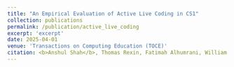 ```yaml
---
title: "An Empirical Evaluation of Active Live Coding in CS1"
collection: publications
permalink: /publication/active_live_coding
excerpt: 'excerpt'
date: 2025-04-01
venue: 'Transactions on Computing Education (TOCE)'
citation: <b>Anshul Shah</b>, Thomas Rexin, Fatimah Alhumrani, William G. Griswold, Leo Porter, and Gerald Soosai Raj. 2025. <u>An Empirical Evaluation of Active Live Coding in CS1.</u> ACM Trans. Comput. Educ. Just Accepted (June 2025). <a href="https://doi.org/10.1145/3743686"> https://doi.org/10.1145/3743686</a>
---
```

